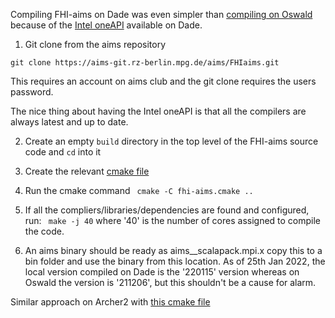Compiling FHI-aims on Dade was even simpler than [compiling on Oswald](./aims_on_oswald.md) because of the [Intel oneAPI](https://www.intel.com/content/www/us/en/developer/tools/oneapi/toolkits.html#hpc-kit) available on Dade. 

1. Git clone from the aims repository
```
git clone https://aims-git.rz-berlin.mpg.de/aims/FHIaims.git
```
This requires an account on aims club and the git clone requires the users password. 

The nice thing about having the Intel oneAPI is that all the compilers are always latest and up to date. 

2. Create an empty `build` directory in the top level of the FHI-aims source code and `cd` into it

3. Create the relevant [cmake file](../FHI-aims_Compilation/fhi-aims.cmake.dade)

4. Run the cmake command 
``` cmake -C fhi-aims.cmake ..```
5. If all the compliers/libraries/dependencies are found and configured, run:
``` make -j 40```
where '40' is the number of cores assigned to compile the code. 

6. An aims binary should be ready as aims__scalapack.mpi.x copy this to a bin folder and use the binary from this location. 
As of 25th Jan 2022, the local version compiled on Dade is the '220115' version whereas on Oswald the version is '211206', but this shouldn't be a cause for alarm. 


Similar approach on Archer2 with [this cmake file](../FHI-aims_Compilation/fhi-aims.cmake.archer2)
